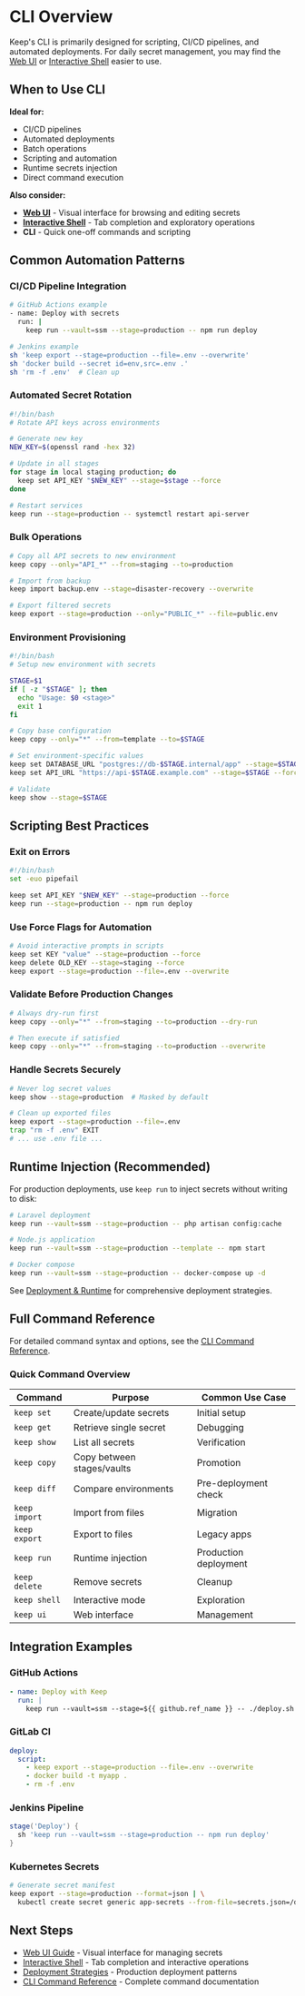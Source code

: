 # CLI Overview

Keep's CLI is primarily designed for scripting, CI/CD pipelines, and automated deployments. For daily secret management, you may find the [Web UI](/guide/web-ui/) or [Interactive Shell](/guide/shell/) easier to use.

## When to Use CLI

**Ideal for:**
- CI/CD pipelines
- Automated deployments  
- Batch operations
- Scripting and automation
- Runtime secrets injection
- Direct command execution

**Also consider:**
- **[Web UI](/guide/web-ui/)** - Visual interface for browsing and editing secrets
- **[Interactive Shell](/guide/shell)** - Tab completion and exploratory operations
- **CLI** - Quick one-off commands and scripting

## Common Automation Patterns

### CI/CD Pipeline Integration

```bash
# GitHub Actions example
- name: Deploy with secrets
  run: |
    keep run --vault=ssm --stage=production -- npm run deploy

# Jenkins example
sh 'keep export --stage=production --file=.env --overwrite'
sh 'docker build --secret id=env,src=.env .'
sh 'rm -f .env'  # Clean up
```

### Automated Secret Rotation

```bash
#!/bin/bash
# Rotate API keys across environments

# Generate new key
NEW_KEY=$(openssl rand -hex 32)

# Update in all stages
for stage in local staging production; do
  keep set API_KEY "$NEW_KEY" --stage=$stage --force
done

# Restart services
keep run --stage=production -- systemctl restart api-server
```

### Bulk Operations

```bash
# Copy all API secrets to new environment
keep copy --only="API_*" --from=staging --to=production

# Import from backup
keep import backup.env --stage=disaster-recovery --overwrite

# Export filtered secrets
keep export --stage=production --only="PUBLIC_*" --file=public.env
```

### Environment Provisioning

```bash
#!/bin/bash
# Setup new environment with secrets

STAGE=$1
if [ -z "$STAGE" ]; then
  echo "Usage: $0 <stage>"
  exit 1
fi

# Copy base configuration
keep copy --only="*" --from=template --to=$STAGE

# Set environment-specific values
keep set DATABASE_URL "postgres://db-$STAGE.internal/app" --stage=$STAGE --force
keep set API_URL "https://api-$STAGE.example.com" --stage=$STAGE --force

# Validate
keep show --stage=$STAGE
```

## Scripting Best Practices

### Exit on Errors
```bash
#!/bin/bash
set -euo pipefail

keep set API_KEY "$NEW_KEY" --stage=production --force
keep run --stage=production -- npm run deploy
```

### Use Force Flags for Automation
```bash
# Avoid interactive prompts in scripts
keep set KEY "value" --stage=production --force
keep delete OLD_KEY --stage=staging --force
keep export --stage=production --file=.env --overwrite
```

### Validate Before Production Changes
```bash
# Always dry-run first
keep copy --only="*" --from=staging --to=production --dry-run

# Then execute if satisfied
keep copy --only="*" --from=staging --to=production --overwrite
```

### Handle Secrets Securely
```bash
# Never log secret values
keep show --stage=production  # Masked by default

# Clean up exported files
keep export --stage=production --file=.env
trap "rm -f .env" EXIT
# ... use .env file ...
```

## Runtime Injection (Recommended)

For production deployments, use `keep run` to inject secrets without writing to disk:

```bash
# Laravel deployment
keep run --vault=ssm --stage=production -- php artisan config:cache

# Node.js application
keep run --vault=ssm --stage=production --template -- npm start

# Docker compose
keep run --vault=ssm --stage=production -- docker-compose up -d
```

See [Deployment & Runtime](/guide/deployment/) for comprehensive deployment strategies.

## Full Command Reference

For detailed command syntax and options, see the [CLI Command Reference](./reference).

### Quick Command Overview

| Command | Purpose | Common Use Case |
|---------|---------|-----------------|
| `keep set` | Create/update secrets | Initial setup |
| `keep get` | Retrieve single secret | Debugging |
| `keep show` | List all secrets | Verification |
| `keep copy` | Copy between stages/vaults | Promotion |
| `keep diff` | Compare environments | Pre-deployment check |
| `keep import` | Import from files | Migration |
| `keep export` | Export to files | Legacy apps |
| `keep run` | Runtime injection | Production deployment |
| `keep delete` | Remove secrets | Cleanup |
| `keep shell` | Interactive mode | Exploration |
| `keep ui` | Web interface | Management |

## Integration Examples

### GitHub Actions
```yaml
- name: Deploy with Keep
  run: |
    keep run --vault=ssm --stage=${{ github.ref_name }} -- ./deploy.sh
```

### GitLab CI
```yaml
deploy:
  script:
    - keep export --stage=production --file=.env --overwrite
    - docker build -t myapp .
    - rm -f .env
```

### Jenkins Pipeline
```groovy
stage('Deploy') {
  sh 'keep run --vault=ssm --stage=production -- npm run deploy'
}
```

### Kubernetes Secrets
```bash
# Generate secret manifest
keep export --stage=production --format=json | \
  kubectl create secret generic app-secrets --from-file=secrets.json=/dev/stdin
```

## Next Steps

- [Web UI Guide](/guide/web-ui/) - Visual interface for managing secrets
- [Interactive Shell](/guide/shell/) - Tab completion and interactive operations
- [Deployment Strategies](/guide/deployment/) - Production deployment patterns
- [CLI Command Reference](./reference) - Complete command documentation